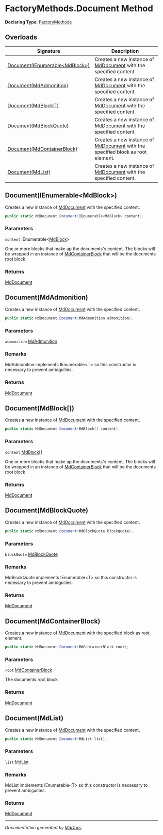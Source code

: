 # FactoryMethods.Document Method

**Declaring Type:** [FactoryMethods](../index.md)

## Overloads

| Signature                                                       | Description                                                                                                 |
| --------------------------------------------------------------- | ----------------------------------------------------------------------------------------------------------- |
| [Document(IEnumerable\<MdBlock\>)](#documentienumerablemdblock) | Creates a new instance of [MdDocument](../../MdDocument/index.md) with the specified content.               |
| [Document(MdAdmonition)](#documentmdadmonition)                 | Creates a new instance of [MdDocument](../../MdDocument/index.md) with the specified content.               |
| [Document(MdBlock\[\])](#documentmdblock)                       | Creates a new instance of [MdDocument](../../MdDocument/index.md) with the specified content.               |
| [Document(MdBlockQuote)](#documentmdblockquote)                 | Creates a new instance of [MdDocument](../../MdDocument/index.md) with the specified content.               |
| [Document(MdContainerBlock)](#documentmdcontainerblock)         | Creates a new instance of [MdDocument](../../MdDocument/index.md) with the specified block as root element. |
| [Document(MdList)](#documentmdlist)                             | Creates a new instance of [MdDocument](../../MdDocument/index.md) with the specified content.               |

## Document(IEnumerable\<MdBlock\>)

Creates a new instance of [MdDocument](../../MdDocument/index.md) with the specified content.

```csharp
public static MdDocument Document(IEnumerable<MdBlock> content);
```

### Parameters

`content`  IEnumerable\<[MdBlock](../../MdBlock/index.md)\>

One or more blocks that make up the documents's content. The blocks will be wrapped in an instance of [MdContainerBlock](../../MdContainerBlock/index.md) that will be the documents root block.

### Returns

[MdDocument](../../MdDocument/index.md)

## Document(MdAdmonition)

Creates a new instance of [MdDocument](../../MdDocument/index.md) with the specified content.

```csharp
public static MdDocument Document(MdAdmonition admonition);
```

### Parameters

`admonition`  [MdAdmonition](../../Extensions/MdAdmonition/index.md)

### Remarks

MdAdmonition implements IEnumerable\<T\> so this constructor is necessary to prevent ambiguities.

### Returns

[MdDocument](../../MdDocument/index.md)

## Document(MdBlock\[\])

Creates a new instance of [MdDocument](../../MdDocument/index.md) with the specified content.

```csharp
public static MdDocument Document(MdBlock[] content);
```

### Parameters

`content`  [MdBlock](../../MdBlock/index.md)\[\]

One or more blocks that make up the documents's content. The blocks will be wrapped in an instance of [MdContainerBlock](../../MdContainerBlock/index.md) that will be the documents root block.

### Returns

[MdDocument](../../MdDocument/index.md)

## Document(MdBlockQuote)

Creates a new instance of [MdDocument](../../MdDocument/index.md) with the specified content.

```csharp
public static MdDocument Document(MdBlockQuote blockQuote);
```

### Parameters

`blockQuote`  [MdBlockQuote](../../MdBlockQuote/index.md)

### Remarks

MdBlockQuote implements IEnumerable\<T\> so this constructor is necessary to prevent ambiguities.

### Returns

[MdDocument](../../MdDocument/index.md)

## Document(MdContainerBlock)

Creates a new instance of [MdDocument](../../MdDocument/index.md) with the specified block as root element.

```csharp
public static MdDocument Document(MdContainerBlock root);
```

### Parameters

`root`  [MdContainerBlock](../../MdContainerBlock/index.md)

The documents root block

### Returns

[MdDocument](../../MdDocument/index.md)

## Document(MdList)

Creates a new instance of [MdDocument](../../MdDocument/index.md) with the specified content.

```csharp
public static MdDocument Document(MdList list);
```

### Parameters

`list`  [MdList](../../MdList/index.md)

### Remarks

MdList implements IEnumerable\<T\> so this constructor is necessary to prevent ambiguities.

### Returns

[MdDocument](../../MdDocument/index.md)

___

*Documentation generated by [MdDocs](https://github.com/ap0llo/mddocs)*
